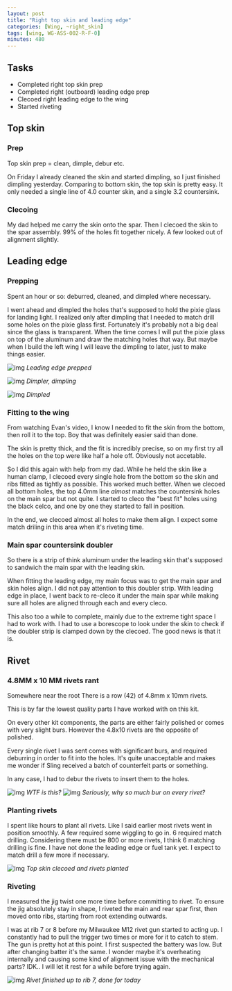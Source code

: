 ```yaml
---
layout: post
title: "Right top skin and leading edge"
categories: [Wing, ~right_skin]
tags: [wing, WG-ASS-002-R-F-0]
minutes: 480
---
```



## Tasks

* Completed right top skin prep
* Completed right (outboard) leading edge prep
* Clecoed right leading edge to the wing
* Started riveting

## Top skin

### Prep

Top skin prep = clean, dimple, debur etc.

On Friday I already cleaned the skin and started dimpling, so I just finished dimpling yesterday. Comparing to bottom skin, the top skin is pretty easy. It only needed a single line of 4.0 counter skin, and a single 3.2 countersink.

### Clecoing

My dad helped me carry the skin onto the spar. Then I clecoed the skin to the spar assembly. 99% of the holes fit together nicely. A few looked out of alignment slightly.


## Leading edge

### Prepping

Spent an hour or so: deburred, cleaned, and dimpled where necessary. 

I went ahead and dimpled the holes that's supposed to hold the pixie glass for landing light. I realized only after dimpling that I needed to match drill some holes on the pixie glass first. Fortunately it's probably not a big deal since the glass is transparent. When the time comes I will put the pixie glass on top of the aluminum and draw the matching holes that way. But maybe when I build the left wing I will leave the dimpling to later, just to make things easier.

![img](https://lh3.googleusercontent.com/pw/AP1GczOENNo6cjlyqb7zL9Oic4m-M_juVKf-KFkc-7YBJ1lBA20laXvwUu8LWTIMEQQdt9b8HXZTOzDR-sNrq78cbrRfaNSzNeHQ7Fije0dBQaPn2A2Y9biOjfUsaq-vPW8IqoCcuX-Mj5CvXIS8NJEJ3k7SlA=w2166-h2888-s-no-gm?authuser=3)
*Leading edge prepped*


![img](https://lh3.googleusercontent.com/pw/AP1GczMRcNdF8hO7hnCyt2uYcJTC_HbSzY9rWgEyfLLJK8JP0e_iOVM5WTG5ywrjFp_oh9BxmiLBLg4O8C_b-hLdk2VRQk2kg_CZp_9jKOxwkEfALcAc1LXsrFVgH3FWoP5hy02bbwB2MWjcE0rrRKGIwdK-FQ=w2166-h2888-s-no-gm?authuser=3)
*Dimpler, dimpling*

![img](https://lh3.googleusercontent.com/pw/AP1GczP9pS8_YBnNJN3Kgy0qnVk_00M2gYbuVsddPqZfdaZQhbkAjOBnix4nbvDoPnEEXgp-ovyY7Yb5l3KckjpA_afEWIA2T-ast0Po5SkI9LJUCsDa1I5o7CSosfW9J0l4UUxhH_QXI30IBtWD9r0selJDsA=w2166-h2888-s-no-gm?authuser=3)
*Dimpled*

### Fitting to the wing

From watching Evan's video, I know I needed to fit the skin from the bottom, then roll it to the top. Boy that was definitely easier said than done.

The skin is pretty thick, and the fit is incredibly precise, so on my first try all the holes on the top were like half a hole off. Obviously not accetable. 

So I did this again with help from my dad. While he held the skin like a human clamp, I clecoed every single hole from the bottom so the skin and ribs fitted as tightly as possible. This worked much better. When we clecoed all bottom holes, the top 4.0mm line *almost* matches the countersink holes on the main spar but not quite. I started to cleco the "best fit" holes using the black celco, and one by one they started to fall in position.

In the end, we clecoed almost all holes to make them align. I expect some match driling in this area when it's riveting time.

### Main spar countersink doubler

So there is a strip of think aluminum under the leading skin that's supposed to sandwich the main spar with the leading skin.

When fitting the leading edge, my main focus was to get the main spar and skin holes align. I did not pay attention to this doubler strip. With leading edge in place, I went back to re-cleco it under the main spar while making sure all holes are aligned through each and every cleco.

This also too a while to complete, mainly due to the extreme tight space I had to work with. I had to use a borescope to look under the skin to check if the doubler strip is clamped down by the clecoed. The good news is that it is.

## Rivet

### 4.8MM x 10 MM rivets rant

Somewhere near the root There is a row (42) of 4.8mm x 10mm rivets.

This is by far the lowest quality parts I have worked with on this kit.

On every other kit components, the parts are either fairly polished or comes with very slight burs. However the 4.8x10 rivets are the opposite of polished.

Every single rivet I was sent comes with significant burs, and required deburring in order to fit into the holes. It's quite unacceptable and makes me wonder if Sling received a batch of counterfeit parts or something.

In any case, I had to debur the rivets to insert them to the holes.

![img](https://lh3.googleusercontent.com/pw/AP1GczPolmqUqbYoejW2AMIK5poDzl9YjmWxOr-SrAn-Z84YuZ-_VbKvcK-BGUWLAOk4GyS-MF5zzK6RiWpJygDYMLWKg5nekE17fuSZ0doK5KTFXshxR8hK037-aR6qVdlPIoe_hmvao64Fzve8R_IlTgCCxw=w3850-h2888-s-no-gm?authuser=3)
*WTF is this?*
![img](https://lh3.googleusercontent.com/pw/AP1GczNhuU5FuRXl2GYLqL5_aocomKT7IpZhDPD9xQX0u08orju96g0P4J1TQrmV0hdl6MniiQzqvs7F2kqlO56DOEwlfjfkHPCnJ4guwk5ID1pKNhPBWrvhpTgKJYzNastrdkF3589dULDY3NHRFq7XwpfZpg=w3850-h2888-s-no-gm?authuser=3)
*Seriously, why so much bur on every rivet?*

### Planting rivets

I spent like hours to plant all rivets. Like I said earlier most rivets went in position smoothly. A few required some wiggling to go in. 6 required match drilling. Considering there must be 800 or more rivets, I think 6 matching drilling is fine. I have not done the leading edge or fuel tank yet. I expect to match drill a few more if necessary.

![img](https://lh3.googleusercontent.com/pw/AP1GczOyPp6Qo7rtKzK0PumHFTSe8RQnfEQKpMmdZjqqlc2RvaOQI6pTu8mPy5uerVflckNf98jx2MKtu9qXqQWIwkhLl2qb8JEwnjICcEdJrRd52UOxdZqo6KtTm91B_OhAZZ_zAOX_FFjosa7RXg4H-_1EXg=w2166-h2888-s-no-gm?authuser=3)
*Top skin clecoed and rivets planted*

### Riveting

I measured the jig twist one more time before committing to rivet. To ensure the jig absolutely stay in shape, I riveted the main and rear spar first, then moved onto ribs, starting from root extending outwards.

I was at rib 7 or 8 before my Milwaukee M12 rivet gun started to acting up. I constantly had to pull the trigger two times or more for it to catch to stem. The gun is pretty hot at this point. I first suspected the battery was low. But after changing batter it's the same. I wonder maybe it's overheating internally and causing some kind of alignment issue with the mechanical parts? IDK.. I will let it rest for a while before trying again.

![img](https://lh3.googleusercontent.com/pw/AP1GczOEQV-wPhYHzeqeMS02_9CQQQxgSmM1nWHEnYXAs9crRjwdBVhtalYF0s4MuMtPpEHotlpW-R5522At65eTsh4cfBTtbbFH14uEFnvP9YzVOp2kOVFN_PjvycPS8NcQjDLeWhMWVM8blegGijTqlgHPlA=w2166-h2888-s-no-gm?authuser=3)
*Rivet finished up to rib 7, done for today*

